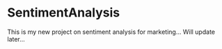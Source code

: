 # SentimentAnalysis
This is my new project on sentiment analysis for marketing...
Will update later...